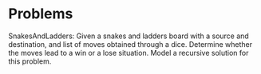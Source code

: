 # Problems
SnakesAndLadders: Given a snakes and ladders board with a source and destination, and list of moves obtained through a dice. Determine whether the moves lead to a win or a lose situation. Model a recursive solution for this problem. 
